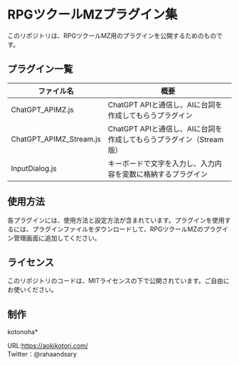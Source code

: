 # RPGツクールMZプラグイン集
このリポジトリは、RPGツクールMZ用のプラグインを公開するためのものです。


## プラグイン一覧

| ファイル名 | 概要 |
| ------------- | -------------------------- |
| ChatGPT_APIMZ.js  | ChatGPT APIと通信し、AIに台詞を作成してもらうプラグイン  |
| ChatGPT_APIMZ_Stream.js  | ChatGPT APIと通信し、AIに台詞を作成してもらうプラグイン（Stream版）  |
| InputDialog.js  | キーボードで文字を入力し、入力内容を変数に格納するプラグイン |




## 使用方法
<p>各プラグインには、使用方法と設定方法が含まれています。プラグインを使用するには、プラグインファイルをダウンロードして、RPGツクールMZのプラグイン管理画面に追加してください。</p>


## ライセンス
<p>このリポジトリのコードは、MITライセンスの下で公開されています。ご自由にお使いください。</p>


## 制作
<p>
kotonoha*

URL:https://aokikotori.com/<br>
Twitter：@rahaandsary
</p>
